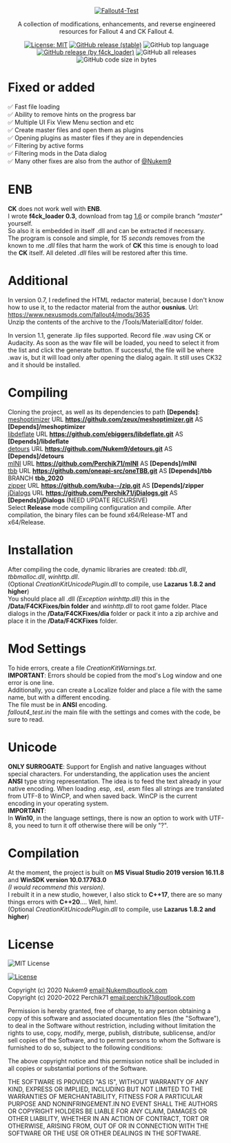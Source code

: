<p align="center">
 <a href="https://ibb.co/nB88hv4"><img src="https://i.ibb.co/Lrhh4WB/Fallout4-Test.png" alt="Fallout4-Test" border="0"></a>  
</p>

<p align="center">
A collection of modifications, enhancements, and reverse engineered resources for Fallout 4 and CK Fallout 4.
</p>

<p align="center">
 <a href="https://github.com/Perchik71/Fallout4Test/blob/master/LICENSE"><img src="https://img.shields.io/badge/License-MIT-blue.svg" alt="License: MIT"></a>  
 <a href="https://github.com/Perchik71/Fallout4Test/releases/tag/1.8"><img alt="GitHub release (stable)" src="https://img.shields.io/github/v/release/Perchik71/Fallout4Test?color=cf8c18&label=stable"></a>  
 <img alt="GitHub top language" src="https://img.shields.io/github/languages/top/perchik71/Fallout4Test?color=ff">
 <a href="https://github.com/Perchik71/Fallout4Test/releases/download/1.6/f4ck_loader.7z"><img alt="GitHub release (by f4ck_loader)" src="https://img.shields.io/github/downloads/perchik71/Fallout4Test/1.6/total?color=49b5bc&label=f4ck_loader"></a>  
 <img alt="GitHub all releases" src="https://img.shields.io/github/downloads/perchik71/Fallout4Test/total">  
 <img alt="GitHub code size in bytes" src="https://img.shields.io/github/languages/code-size/Perchik71/FAllout4Test?color=a72e56">  
</p>

# Fixed or added
:white_check_mark: Fast file loading  
:white_check_mark: Ability to remove hints on the progress bar  
:white_check_mark: Multiple UI Fix View Menu section and etc  
:white_check_mark: Create master files and open them as plugins  
:white_check_mark: Opening plugins as master files if they are in dependencies  
:white_check_mark: Filtering by active forms  
:white_check_mark: Filtering mods in the Data dialog  
:white_check_mark: Many other fixes are also from the author of [@Nukem9](https://github.com/Nukem9)

# ENB
**CK** does not work well with **ENB**.  
I wrote **f4ck_loader 0.3**, download from tag [1.6](https://github.com/Perchik71/Fallout4Test/releases/tag/1.6) or compile branch *"master"* yourself.  
So also it is embedded in itself .dll and can be extracted if necessary.  
The program is console and simple, for *15 seconds* removes from the known to me *.dll* files that harm the work of **CK** this time is enough to load the **CK** itself.
All deleted *.dll* files will be restored after this time.

# Additional
In version 0.7, I redefined the HTML redactor material, because I don't know how to use it, to the redactor material from the author **ousnius**.
Url: https://www.nexusmods.com/fallout4/mods/3635  
Unzip the contents of the archive to the <root game>/Tools/MaterialEditor/ folder.

In version 1.1, generate .lip files supported. Record file .wav using CK or Audacity.
As soon as the wav file will be loaded, you need to select it from the list and click the generate button. 
If successful, the file will be where .wav is, but it will load only after opening the dialog again.
It still uses CK32 and it should be installed.

# Compiling
Cloning the project, as well as its dependencies to path **[Depends]**:  
[meshoptimizer](https://github.com/zeux/meshoptimizer.git) URL **https://github.com/zeux/meshoptimizer.git** AS **[Depends]/meshoptimizer**  
[libdeflate](https://github.com/ebiggers/libdeflate.git) URL **https://github.com/ebiggers/libdeflate.git** AS **[Depends]/libdeflate**  
[detours](https://github.com/Nukem9/detours.git) URL **https://github.com/Nukem9/detours.git** AS **[Depends]/detours**  
[mINI](https://github.com/Perchik71/mINI) URL **https://github.com/Perchik71/mINI** AS **[Depends]/mINI**  
[tbb](https://github.com/oneapi-src/oneTBB.git) URL **https://github.com/oneapi-src/oneTBB.git** AS **[Depends]/tbb** BRANCH **tbb_2020**  
[zipper](https://github.com/kuba--/zip.git) URL **https://github.com/kuba--/zip.git** AS **[Depends]/zipper**  
[jDialogs](https://github.com/Perchik71/jDialogs.git) URL **https://github.com/Perchik71/jDialogs.git** AS **[Depends]/jDialogs** (NEED UPDATE RECURSIVE)  
Select **Release** mode compiling configuration and compile. After compilation, the binary files can be found x64/Release-MT and x64/Release.  

# Installation
After compiling the code, dynamic libraries are created: *tbb.dll*, *tbbmalloc.dll*, *winhttp.dll*.  
(Optional *CreationKitUnicodePlugin.dll* to compile, use **Lazarus 1.8.2 and higher**)  
You should place all .dll *(Exception winhttp.dll)* this in the **/Data/F4CKFixes/bin folder** and *winhttp.dll* to root game folder.
Place dialogs in the **/Data/F4CKFixes/dia** folder or pack it into a zip archive and place it in the **/Data/F4CKFixes** folder.  

# Mod Settings
To hide errors, create a file *CreationKitWarnings.txt*.  
**IMPORTANT**: Errors should be copied from the mod's Log window and one error is one line.  
Additionally, you can create a Localize folder and place a file with the same name, but with a different encoding.  
The file must be in **ANSI** encoding.  
*fallout4_test.ini* the main file with the settings and comes with the code, be sure to read.

# Unicode
**ONLY SURROGATE**: Support for English and native languages without special characters.
For understanding, the application uses the ancient **ANSI** type string representation. The idea is to feed the text already in your native encoding. When loading .esp, .esl, .esm files all strings are translated from UTF-8 to WinCP, and when saved back. WinCP is the current encoding in your operating system.  
**IMPORTANT**:  
In **Win10**, in the language settings, there is now an option to work with UTF-8, you need to turn it off otherwise there will be only "?".

# Compilation
At the moment, the project is built on **MS Visual Studio 2019 version 16.11.8** and **WinSDK version 10.0.17763.0**   
*(I would recommend this version)*.  
I rebuilt it in a new studio, however, I also stick to **C++17**, there are so many things errors with **C++20**.... Well, him!.  
(Optional *CreationKitUnicodePlugin.dll* to compile, use **Lazarus 1.8.2 and higher**)

# License
![MIT License](https://camo.githubusercontent.com/20666e1b72ed1ea8f0a7c1d1e0ea35769a7c24f879ecc27ac16641b46f225a01/68747470733a2f2f6f70656e736f757263652e6f72672f74726164656d61726b732f6f70656e736f757263652f4f53492d417070726f7665642d4c6963656e73652d313030783133372e706e67)

[![License](http://img.shields.io/badge/license-MIT-green.svg)](https://github.com/Perchik71/Fallout4Test/blob/master/LICENSE)

Copyright (c) 2020 Nukem9 <email:Nukem@outlook.com>  
Copyright (c) 2020-2022 Perchik71 <email:perchik71@outlook.com>

Permission is hereby granted, free of charge, to any person obtaining a copy of this
software and associated documentation files (the "Software"), to deal in the Software
without restriction, including without limitation the rights to use, copy, modify, merge,
publish, distribute, sublicense, and/or sell copies of the Software, and to permit
persons to whom the Software is furnished to do so, subject to the following conditions:

The above copyright notice and this permission notice shall be included in all copies or
substantial portions of the Software.

THE SOFTWARE IS PROVIDED "AS IS", WITHOUT WARRANTY OF ANY KIND, EXPRESS OR IMPLIED,
INCLUDING BUT NOT LIMITED TO THE WARRANTIES OF MERCHANTABILITY, FITNESS FOR A PARTICULAR
PURPOSE AND NONINFRINGEMENT.IN NO EVENT SHALL THE AUTHORS OR COPYRIGHT HOLDERS BE LIABLE
FOR ANY CLAIM, DAMAGES OR OTHER LIABILITY, WHETHER IN AN ACTION OF CONTRACT, TORT OR
OTHERWISE, ARISING FROM, OUT OF OR IN CONNECTION WITH THE SOFTWARE OR THE USE OR OTHER
DEALINGS IN THE SOFTWARE.

